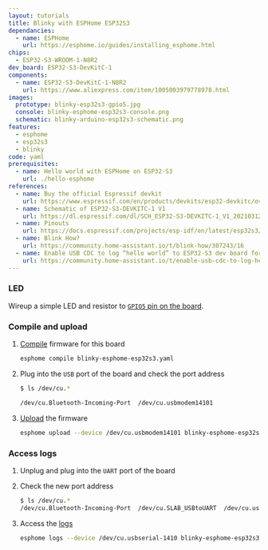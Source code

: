 ```yaml
---
layout: tutorials
title: Blinky with ESPHome ESP32S3
dependancies:
  - name: ESPHome
    url: https://esphome.io/guides/installing_esphome.html
chips:
  - ESP32-S3-WROOM-1-N8R2
dev_board: ESP32-S3-DevKitC-1
components:
  - name: ESP32-S3-DevKitC-1-N8R2
    url: https://www.aliexpress.com/item/1005003979778978.html
images:
  prototype: blinky-esp32s3-gpio5.jpg
  console: blinky-esphome-esp32s3-console.png
  schematic: blinky-arduino-esp32s3-schematic.png
features:
  - esphome
  - esp32s3
  - blinky
code: yaml
prerequisites:
  - name: Hello world with ESPHome on ESP32-S3
    url: ./hello-esphome
references:
  - name: Buy the official Espressif devkit
    url: https://www.espressif.com/en/products/devkits/esp32-devkitc/overview
  - name: Schematic of ESP32-S3-DEVKITC-1 V1
    url: https://dl.espressif.com/dl/SCH_ESP32-S3-DEVKITC-1_V1_20210312C.pdf
  - name: Pinouts
    url: https://docs.espressif.com/projects/esp-idf/en/latest/esp32s3/hw-reference/esp32s3/user-guide-devkitc-1.html#pin-layout
  - name: Blink How?
    url: https://community.home-assistant.io/t/blink-how/307243/16
  - name: Enable USB CDC to log “hello world” to ESP32-S3 dev board for ESPHome
    url: https://community.home-assistant.io/t/enable-usb-cdc-to-log-hello-world-to-esp32-s3-dev-board-for-esphome/463164
---
```


### LED

Wireup a simple LED and resistor to [`GPIO5` pin on the board](https://docs.espressif.com/projects/esp-idf/en/latest/esp32s3/hw-reference/esp32s3/user-guide-devkitc-1.html#pin-layout).

### Compile and upload

1. [Compile](https://esphome.io/guides/cli.html#compile-command) firmware for this board

    ```sh
    esphome compile blinky-esphome-esp32s3.yaml
    ```
1. Plug into the `USB` port of the board and check the port address

    ```sh
    $ ls /dev/cu.*

    /dev/cu.Bluetooth-Incoming-Port  /dev/cu.usbmodem14101
    ```
1. [Upload](https://esphome.io/guides/cli.html#upload-command) the firmware

    ```sh
    esphome upload --device /dev/cu.usbmodem14101 blinky-esphome-esp32s3.yaml
    ```

### Access logs

1. Unplug and plug into the `UART` port of the board
1. Check the new port address

    ```sh
    $ ls /dev/cu.*
    /dev/cu.Bluetooth-Incoming-Port  /dev/cu.SLAB_USBtoUART  /dev/cu.usbserial-1410
    ```
1. Access the [logs](https://esphome.io/guides/cli.html#logs-command)

    ```sh
    esphome logs --device /dev/cu.usbserial-1410 blinky-esphome-esp32s3.yaml
    ```
